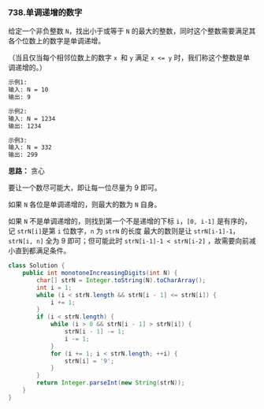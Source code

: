 ### 738.单调递增的数字

给定一个非负整数 `N`，找出小于或等于 `N` 的最大的整数，同时这个整数需要满足其各个位数上的数字是单调递增。

（当且仅当每个相邻位数上的数字 `x `和 `y` 满足 `x <= y` 时，我们称这个整数是单调递增的。）

``` markdown
示例1:
输入: N = 10
输出: 9

示例2:
输入: N = 1234
输出: 1234

示例3:
输入: N = 332
输出: 299
```



**思路：** 贪心

要让一个数尽可能大，即让每一位尽量为 9 即可。

如果 `N` 各位是单调递增的，则最大的数为 `N` 自身。

如果 `N` 不是单调递增的，则找到第一个不是递增的下标 `i`，`[0, i-1]` 是有序的，记 `strN[i]`是第 `i` 位数字，`n` 为 `strN` 的长度 最大的数则是让  `strN[i-1]-1`，`strN[i, n]` 全为 9 即可；但可能此时 `strN[i-1]-1 < strN[i-2]` ，故需要向前减小直到都满足条件。

``` java
class Solution {
    public int monotoneIncreasingDigits(int N) {
        char[] strN = Integer.toString(N).toCharArray();
        int i = 1;
        while (i < strN.length && strN[i - 1] <= strN[i]) {
            i += 1;
        }
        if (i < strN.length) {
            while (i > 0 && strN[i - 1] > strN[i]) {
                strN[i - 1] -= 1;
                i -= 1;
            }
            for (i += 1; i < strN.length; ++i) {
                strN[i] = '9';
            }
        }
        return Integer.parseInt(new String(strN));
    }
}

```


